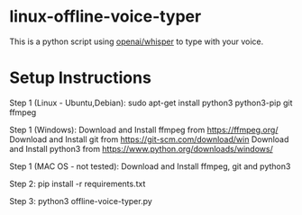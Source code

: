 # linux-offline-voice-typer
This is a python script using [openai/whisper](https://github.com/openai/whisper) to type with your voice.

# Setup Instructions

Step 1 (Linux - Ubuntu,Debian):
sudo apt-get install python3 python3-pip git ffmpeg

Step 1 (Windows):
Download and Install ffmpeg from https://ffmpeg.org/
Download and Install git from https://git-scm.com/download/win
Download and Install python3 from https://www.python.org/downloads/windows/

Step 1 (MAC OS - not tested):
Download and Install ffmpeg, git and python3

Step 2:
pip install -r requirements.txt

Step 3:
python3 offline-voice-typer.py
